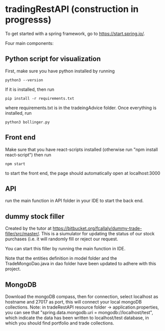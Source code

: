 # tradingRestAPI (construction in progresss)

To get started with a spring framework, go to https://start.spring.io/.

Four main components:

## Python script for visualization

First, make sure you have python installed by running 
```
python3 --version
```
If it is installed, then run 
```
pip install -r requirements.txt
```
where requirements.txt is in the tradeingAdvice folder. Once everything is installed, run
```
python3 bollinger.py
```

## Front end
Make sure that you have react-scripts installed (otherwise run "npm install react-script") then run 
```
npm start 
```
to start the front end, the page should automatically open at localhost:3000

## API

run the main function in API folder in your IDE to start the back end.

## dummy stock filler

Created by the tutor at https://bitbucket.org/fcallaly/dummy-trade-filler/src/master/. This is a siumulator for updating the status of our stock purchases (i.e. it will randomly fill or reject our request. 

You can start this filler by running the main function in IDE.

Note that the entities definition in model folder and the TradeMongoDao.java in dao folder have been updated to adhere with this project.

## MongoDB
Download the mongoDB compass, then for connection, select localhost as hostname and 27017 as port, this will connect your local mongoDB collections.
Note: in tradeRestAPI resource folder -> application.properties, you can see that "spring.data.mongodb.uri = mongodb://localhost/test", which indicate the data has been written to localhost/test database, in which you should find portfolio and trade collections.
